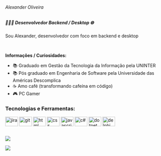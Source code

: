 <div>
  <h6>  Alexander Oliveira  </h6>
</div>
<div>
  <h5> 🧑🏻‍💻 Desenvolvedor Backend / Desktop 🌐 </h5>
  <p>Sou Alexander, desenvolvedor com foco em backend e desktop</p>
  <br>
  <p><strong>Informações / Curiosidades:</strong></p>
  <ul>
    <li>📚 Graduado em Gestão da Tecnologia da Informação pela UNINTER </li>
    <li>📚 Pós graduado em Engenharia de Software pela Universidade das Américas Descomplica</li>
    <li>☕ Amo café (transformando cafeína em código)</li>
    <li>🎮 PC Gamer</li>
  </ul>
</div>
<div>
  <h3>Tecnologias e Ferramentas:</h3>
  <div style="display: inline_block">
    <img align="center" alt="jira" height="30" width="40" src="https://cdn.jsdelivr.net/gh/devicons/devicon@latest/icons/jira/jira-original-wordmark.svg" />   
    <img align="center" alt="git" height="30" width="40" src="https://cdn.jsdelivr.net/gh/devicons/devicon@latest/icons/git/git-plain-wordmark.svg" />    
    <img align="center" alt="html" height="30" width="40" src="https://cdn.jsdelivr.net/gh/devicons/devicon@latest/icons/html5/html5-original-wordmark.svg" />
    <img align="center" alt="css" height="30" width="40" src="https://cdn.jsdelivr.net/gh/devicons/devicon@latest/icons/css3/css3-original-wordmark.svg" />
    <img align="center" alt="javascript" height="30" width="40" src="https://cdn.jsdelivr.net/gh/devicons/devicon@latest/icons/javascript/javascript-original.svg" />      
    <img align="center" alt="c#" height="30" width="40" src="https://cdn.jsdelivr.net/gh/devicons/devicon@latest/icons/csharp/csharp-original.svg" />   
    <img align="center" alt="dotnet" height="30" width="40" src="https://cdn.jsdelivr.net/gh/devicons/devicon@latest/icons/dotnetcore/dotnetcore-original.svg" />
    <img align="center" alt="delphi" height="30" width="40" src="https://user-images.githubusercontent.com/3423282/123477765-e4013700-d5d4-11eb-876c-de9aab52153b.png" />   
  </div>
</div>
<br>
<div>
  <p><img src=https://github-readme-stats.vercel.app/api?username=oliveira-alexander&show_icons=true&theme=dark#gh-dark-mode-only /></p>
  <p><img src=https://github-readme-stats.vercel.app/api/top-langs/?username=oliveira-alexander&layout=donut&theme=dark /></p> 
</div>
